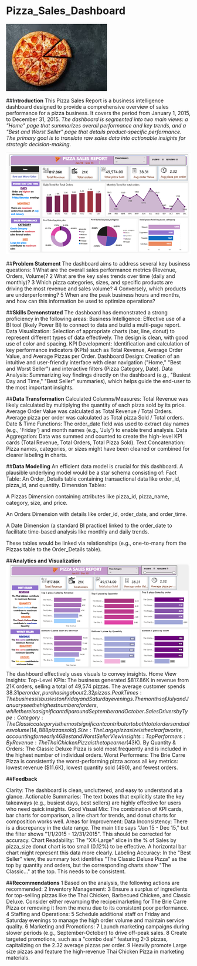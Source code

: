 # Pizza_Sales_Dashboard
![](Pizza_intro.jpg)

##**Introduction**
This Pizza Sales Report is a business intelligence dashboard designed to provide a comprehensive overview of sales performance for a pizza business. It covers the period from January 1, 2015, to December 31, 2015. *The dashboard is segmented into two main views: a "Home" page that summarizes overall performance and key trends, and a "Best and Worst Seller" page that details product-specific performance. The primary goal is to translate raw sales data into actionable insights for strategic decision-making*.

![](pizza_home.PNG)

##**Problem Statement**
The dashboard aims to address several key business questions:
1  What are the overall sales performance metrics (Revenue, Orders, Volume)?
2  What are the key sales trends over time (daily and monthly)?
3  Which pizza categories, sizes, and specific products are driving the most revenue and sales volume?
4  Conversely, which products are underperforming?
5  When are the peak business hours and months, and how can this information be used to optimize operations?

##**Skills Demonstrated**
The dashboard has demonstrated a strong proficiency in the following areas:
Business Intelligence: Effective use of a BI tool (likely Power BI) to connect to data and build a multi-page report.
Data Visualization: Selection of appropriate charts (bar, line, donut) to represent different types of data effectively. The design is clean, with good use of color and spacing.
KPI Development: Identification and calculation of key performance indicators (KPIs) such as Total Revenue, Average Order Value, and Average Pizzas per Order.
Dashboard Design: Creation of an intuitive and user-friendly interface with clear navigation ("Home," "Best and Worst Seller") and interactive filters (Pizza Category, Date).
Data Analysis: Summarizing key findings directly on the dashboard (e.g., "Busiest Day and Time," "Best Seller" summaries), which helps guide the end-user to the most important insights.

##**Data Transformation**
Calculated Columns/Measures:
Total Revenue was likely calculated by multiplying the quantity of each pizza sold by its price.
Average Order Value was calculated as Total Revenue / Total Orders.
Average pizza per order was calculated as Total pizza Sold / Total orders.
Date & Time Functions: The order_date field was used to extract day names (e.g., 'Friday') and month names (e.g., 'July') to enable trend analysis.
Data Aggregation: Data was summed and counted to create the high-level KPI cards (Total Revenue, Total Orders, Total Pizza Sold).
Text Concatenation: Pizza names, categories, or sizes might have been cleaned or combined for clearer labeling in charts.

##**Data Modelling**
An efficient data model is crucial for this dashboard. A plausible underlying model would be a star schema consisting of:
Fact Table: An Order_Details table containing transactional data like order_id, pizza_id, and quantity.
Dimension Tables:

A Pizzas Dimension containing attributes like pizza_id, pizza_name, category, size, and price.

An Orders Dimension with details like order_id, order_date, and order_time.

A Date Dimension (a standard BI practice) linked to the order_date to facilitate time-based analysis like monthly and daily trends.

These tables would be linked via relationships (e.g., one-to-many from the Pizzas table to the Order_Details table).

##**Analytics and Visualization**
![](pizza_best.PNG)
The dashboard effectively uses visuals to convey insights.
Home View Insights:
Top-Level KPIs: The business generated $817.86K in revenue from 21K orders, selling a total of 49,574 pizzas. The average customer spends $38.31 per order, purchasing about 2.32 pizzas.
Peak Times: The business is busiest on Friday and Saturday evenings. The months of July and January see the highest number of orders, while there is a significant dip around September and October.
Sales Drivers by Type:
Category: The Classic category is the most significant contributor to both total orders and sales volume (14,888 pizzas sold).
Size: The Large pizza size is the clear favorite, accounting for nearly 46% of all sales.
Best and Worst Seller View Insights:
Top Performers:
By Revenue: The Thai Chicken Pizza is the top earner ($43K).
By Quantity & Orders: The Classic Deluxe Pizza is sold most frequently and is included in the highest number of individual orders.
Worst Performers:
The Brie Carre Pizza is consistently the worst-performing pizza across all key metrics: lowest revenue ($11.6K), lowest quantity sold (490), and fewest orders.

##**Feedback**

Clarity: The dashboard is clean, uncluttered, and easy to understand at a glance.
Actionable Summaries: The text boxes that explicitly state the key takeaways (e.g., busiest days, best sellers) are highly effective for users who need quick insights.
Good Visual Mix: The combination of KPI cards, bar charts for comparison, a line chart for trends, and donut charts for composition works well.
Areas for Improvement:
Data Inconsistency: There is a discrepancy in the date range. The main title says "Jan 15 - Dec 15," but the filter shows "1/1/2015 - 12/31/2015". This should be corrected for accuracy.
Chart Readability: The "XX-Large" slice in the % of Sales by pizza_size donut chart is too small (0.12%) to be effective. A horizontal bar chart might represent this data more clearly.
Labeling Accuracy: In the "Best Seller" view, the summary text identifies "The Classic Deluxe Pizza" as the top by quantity and orders, but the corresponding charts show "The Classic..." at the top. This needs to be consistent.

##**Recommendations**
1  Based on the analysis, the following actions are recommended:
2  Inventory Management:
3  Ensure a surplus of ingredients for top-selling pizzas like the Thai Chicken, Barbecued Chicken, and Classic Deluxe.
Consider either revamping the recipe/marketing for The Brie Carre Pizza or removing it from the menu due to its consistent poor performance.
4  Staffing and Operations:
5  Schedule additional staff on Friday and Saturday evenings to manage the high order volume and maintain service quality.
6  Marketing and Promotions:
7  Launch marketing campaigns during slower periods (e.g., September-October) to drive off-peak sales.
8  Create targeted promotions, such as a "combo deal" featuring 2-3 pizzas, capitalizing on the 2.32 average pizzas per order.
9  Heavily promote Large size pizzas and feature the high-revenue Thai Chicken Pizza in marketing materials.


